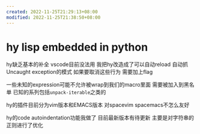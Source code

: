 ```yaml
---
created: 2022-11-25T21:29:13+08:00
modified: 2022-11-25T21:38:50+08:00
---
```


# hy lisp embedded in python

hy缺乏基本的补全 vscode目前没法用 我把hy改造成了可以自动reload 自动抓Uncaught exception的模式 如果要取消这些行为 需要加上flag

一些未知的expression可能不允许被wrap到我们的macro里面 需要被加入到黑名单 已知的系列包括`unpack-iterable`之类的

hy的插件目前分为vim版本和EMACS版本 对spacevim spacemacs不怎么友好

hy的code autoindentation功能我做了 目前最新版本有待更新 主要是对字符串的正则进行了优化
